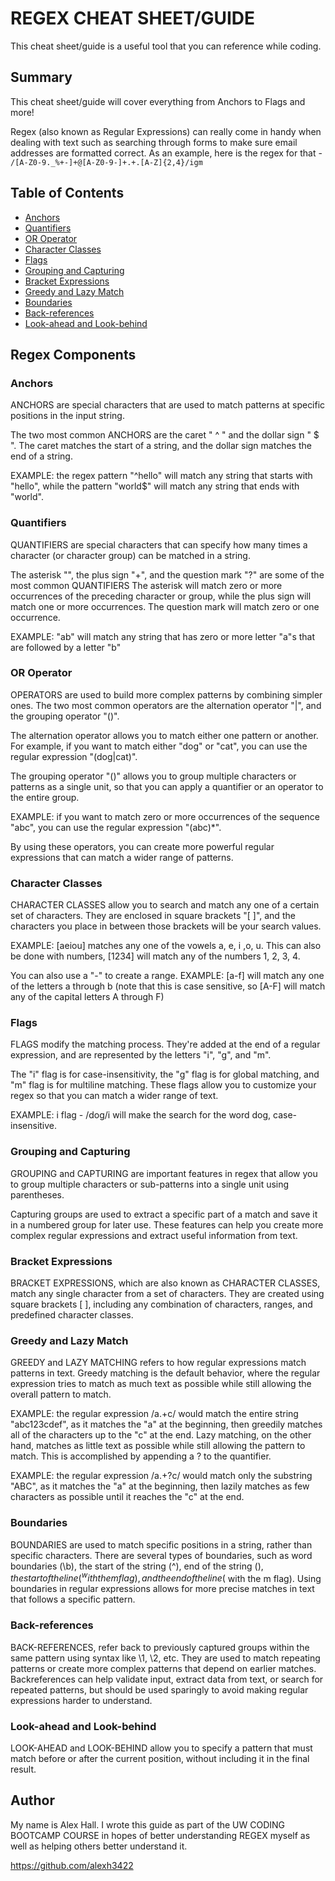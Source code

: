 # REGEX CHEAT SHEET/GUIDE

This cheat sheet/guide is a useful tool that you can reference while coding. 

## Summary

This cheat sheet/guide will cover everything from Anchors to Flags and more! 

Regex (also known as Regular Expressions) can really come in handy when dealing with text such as searching through forms to make sure email addresses are formatted correct. As an example, here is the regex for that -  `/[A-Z0-9._%+-]+@[A-Z0-9-]+.+.[A-Z]{2,4}/igm` 

## Table of Contents

- [Anchors](#anchors)
- [Quantifiers](#quantifiers)
- [OR Operator](#or-operator)
- [Character Classes](#character-classes)
- [Flags](#flags)
- [Grouping and Capturing](#grouping-and-capturing)
- [Bracket Expressions](#bracket-expressions)
- [Greedy and Lazy Match](#greedy-and-lazy-match)
- [Boundaries](#boundaries)
- [Back-references](#back-references)
- [Look-ahead and Look-behind](#look-ahead-and-look-behind)

## Regex Components

### Anchors

ANCHORS are special characters that are used to match patterns at specific positions in the input string. 

The two most common ANCHORS are the caret " ^ " and the dollar sign " $ ". The caret matches the start of a string, and the dollar sign matches the end of a string. 

EXAMPLE: the regex pattern "^hello" will match any string that starts with "hello", while the pattern "world$" will match any string that ends with "world". 

### Quantifiers

QUANTIFIERS are special characters that can specify how many times a character (or character group) can be matched in a string. 

The asterisk "", the plus sign "+", and the question mark "?" are some of the most common QUANTIFIERS The asterisk will match zero or more occurrences of the preceding character or group, while the plus sign will match one or more occurrences. The question mark will match zero or one occurrence. 

EXAMPLE: "ab" will match any string that has zero or more letter "a"s that are followed by a letter "b"

### OR Operator

OPERATORS are used to build more complex patterns by combining simpler ones. The two most common operators are the alternation operator "|", and the grouping operator "()".

The alternation operator allows you to match either one pattern or another. For example, if you want to match either "dog" or "cat", you can use the regular expression "(dog|cat)".

The grouping operator "()" allows you to group multiple characters or patterns as a single unit, so that you can apply a quantifier or an operator to the entire group. 

EXAMPLE: if you want to match zero or more occurrences of the sequence "abc", you can use the regular expression "(abc)*".

By using these operators, you can create more powerful regular expressions that can match a wider range of patterns.

### Character Classes

CHARACTER CLASSES allow you to search and match any one of a certain set of characters. They are enclosed in square brackets "[ ]", and the characters you place in between those brackets will be your search values.

EXAMPLE: [aeiou] matches any one of the vowels a, e, i ,o, u. 
This can also be done with numbers, [1234] will match any of the numbers 1, 2, 3, 4. 

You can also use a "-" to create a range. 
EXAMPLE: [a-f] will match any one of the letters a through b (note that this is case sensitive, so [A-F] will match any of the capital letters A through F)



### Flags

FLAGS modify the matching process. They're added at the end of a regular expression, and are represented by the letters "i", "g", and "m".

The "i" flag is for case-insensitivity, the "g" flag is for global matching, and "m" flag is for multiline matching. These flags allow you to customize your regex so that you can match a wider range of text.

EXAMPLE: i flag - /dog/i will make the search for the word dog, case-insensitive. 

### Grouping and Capturing

GROUPING and CAPTURING are important features in regex that allow you to group multiple characters or sub-patterns into a single unit using parentheses. 

Capturing groups are used to extract a specific part of a match and save it in a numbered group for later use. These features can help you create more complex regular expressions and extract useful information from text.


### Bracket Expressions

BRACKET EXPRESSIONS, which are also known as CHARACTER CLASSES, match any single character from a set of characters. They are created using square brackets [ ], including any combination of characters, ranges, and predefined character classes. 

### Greedy and Lazy Match

GREEDY and LAZY MATCHING refers to how regular expressions match patterns in text.
Greedy matching is the default behavior, where the regular expression tries to match as much text as possible while still allowing the overall pattern to match. 

EXAMPLE:  the regular expression /a.+c/ would match the entire string "abc123cdef", as it matches the "a" at the beginning, then greedily matches all of the characters up to the "c" at the end.
Lazy matching, on the other hand, matches as little text as possible while still allowing the pattern to match. This is accomplished by appending a ? to the quantifier.

EXAMPLE:  the regular expression /a.+?c/ would match only the substring "ABC", as it matches the "a" at the beginning, then lazily matches as few characters as possible until it reaches the "c" at the end.


### Boundaries

BOUNDARIES are used to match specific positions in a string, rather than specific characters. There are several types of boundaries, such as word boundaries (\b), the start of the string (^), end of the string ($), the start of the line (^ with the m flag), and the end of the line ($ with the m flag). Using boundaries in regular expressions allows for more precise matches in text that follows a specific pattern.

### Back-references

BACK-REFERENCES, refer back to previously captured groups within the same pattern using syntax like \1, \2, etc. They are used to match repeating patterns or create more complex patterns that depend on earlier matches. Backreferences can help validate input, extract data from text, or search for repeated patterns, but should be used sparingly to avoid making regular expressions harder to understand.

### Look-ahead and Look-behind

LOOK-AHEAD and LOOK-BEHIND allow you to specify a pattern that must match before or after the current position, without including it in the final result. 

## Author

My name is Alex Hall. I wrote this guide as part of the UW CODING BOOTCAMP COURSE in hopes of better understanding REGEX myself as well as helping others better understand it. 

https://github.com/alexh3422
